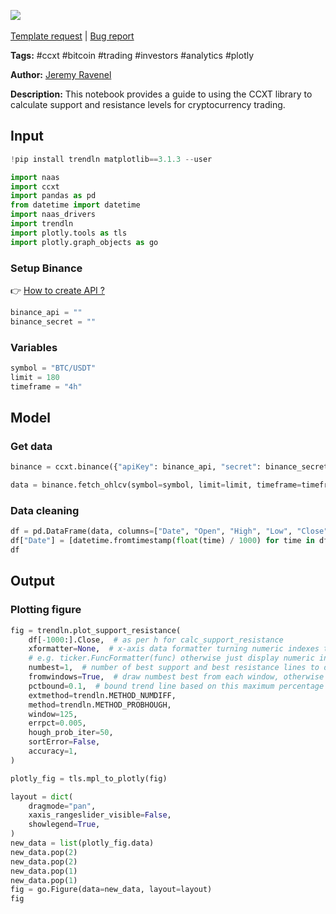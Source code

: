 <a href="https://app.naas.ai/user-redirect/naas/downloader?url=https://raw.githubusercontent.com/jupyter-naas/awesome-notebooks/master/CCXT/CCXT_Calculate_Support_and_Resistance.ipynb" target="_parent"><img src="https://naasai-public.s3.eu-west-3.amazonaws.com/open_in_naas.svg"/></a><br><br><a href="https://github.com/jupyter-naas/awesome-notebooks/issues/new?assignees=&labels=&template=template-request.md&title=Tool+-+Action+of+the+notebook+">Template request</a> | <a href="https://github.com/jupyter-naas/awesome-notebooks/issues/new?assignees=&labels=bug&template=bug_report.md&title=CCXT+-+Calculate+Support+and+Resistance:+Error+short+description">Bug report</a>

**Tags:** #ccxt #bitcoin #trading #investors #analytics #plotly

**Author:** [Jeremy Ravenel](https://www.linkedin.com/in/ACoAAAJHE7sB5OxuKHuzguZ9L6lfDHqw--cdnJg/)

**Description:** This notebook provides a guide to using the CCXT library to calculate support and resistance levels for cryptocurrency trading.

## Input


```python
!pip install trendln matplotlib==3.1.3 --user
```


```python
import naas
import ccxt
import pandas as pd
from datetime import datetime
import naas_drivers
import trendln
import plotly.tools as tls
import plotly.graph_objects as go
```

### Setup Binance
👉 <a href='https://www.binance.com/en/support/faq/360002502072'>How to create API ?</a>


```python
binance_api = ""
binance_secret = ""
```

### Variables


```python
symbol = "BTC/USDT"
limit = 180
timeframe = "4h"
```

## Model

### Get data


```python
binance = ccxt.binance({"apiKey": binance_api, "secret": binance_secret})

data = binance.fetch_ohlcv(symbol=symbol, limit=limit, timeframe=timeframe)
```

### Data cleaning


```python
df = pd.DataFrame(data, columns=["Date", "Open", "High", "Low", "Close", "Volume"])
df["Date"] = [datetime.fromtimestamp(float(time) / 1000) for time in df["Date"]]
df
```

## Output

### Plotting figure


```python
fig = trendln.plot_support_resistance(
    df[-1000:].Close,  # as per h for calc_support_resistance
    xformatter=None,  # x-axis data formatter turning numeric indexes to display output
    # e.g. ticker.FuncFormatter(func) otherwise just display numeric indexes
    numbest=1,  # number of best support and best resistance lines to display
    fromwindows=True,  # draw numbest best from each window, otherwise draw numbest across whole range
    pctbound=0.1,  # bound trend line based on this maximum percentage of the data range above the high or below the low
    extmethod=trendln.METHOD_NUMDIFF,
    method=trendln.METHOD_PROBHOUGH,
    window=125,
    errpct=0.005,
    hough_prob_iter=50,
    sortError=False,
    accuracy=1,
)
```


```python
plotly_fig = tls.mpl_to_plotly(fig)
```


```python
layout = dict(
    dragmode="pan",
    xaxis_rangeslider_visible=False,
    showlegend=True,
)
new_data = list(plotly_fig.data)
new_data.pop(2)
new_data.pop(2)
new_data.pop(1)
new_data.pop(1)
fig = go.Figure(data=new_data, layout=layout)
fig
```
